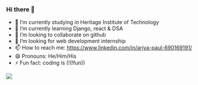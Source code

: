 ### Hi there 👋



- 🔭 I’m currently studying in Heritage Institute of Technology
- 🌱 I’m currently learning Django, react & DSA
- 👯 I’m looking to collaborate on github
- 🤔 I’m looking for web development internship
- 📫 How to reach me: https://www.linkedin.com/in/arjya-paul-690169191/
- 😄 Pronouns: He/Him/His
- ⚡ Fun fact: coding is (!(!fun))

<img src="https://github-readme-stats.vercel.app/api?username=arjyapaul&&show_icons=true&title_color=ffffff&icon_color=bb2acf&text_color=daf7dc&bg_color=0237e3" />

